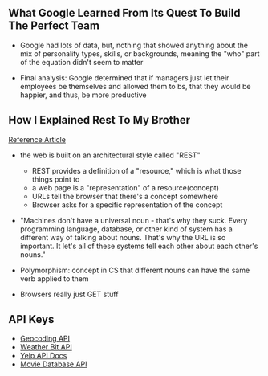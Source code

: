 ## What Google Learned From Its Quest To Build The Perfect Team
- Google had lots of data, but, nothing that showed anything about the mix of personality types, skills, or backgrounds, meaning the "who" part of the equation didn't seem to matter

- Final analysis: Google determined that if managers just let their employees be themselves and allowed them to bs, that they would be happier, and thus, be more productive

## How I Explained Rest To My Brother
[Reference Article](https://gist.github.com/brookr/5977550)

- the web is built on an architectural style called "REST"
    - REST provides a definition of a "resource," which is what those things point to
    - a web page is a "representation" of a resource(concept)
    - URLs tell the browser that there's a concept somewhere
    - Browser asks for a specific representation of the concept


- "Machines don't have a universal noun - that's why they suck. Every programming language, database, or other kind of system has a different way of talking about nouns. That's why the URL is so important. It let's all of these systems tell each other about each other's nouns."

- Polymorphism: concept in CS that different nouns can have the same verb applied to them

- Browsers really just GET stuff

## API Keys
- [Geocoding API](https://locationiq.com/)
- [Weather Bit API](https://www.weatherbit.io/)
- [Yelp API Docs](https://www.yelp.com/developers/documentation/v3/business_search)
- [Movie Database API](https://developers.themoviedb.org/3/getting-started/introduction)





